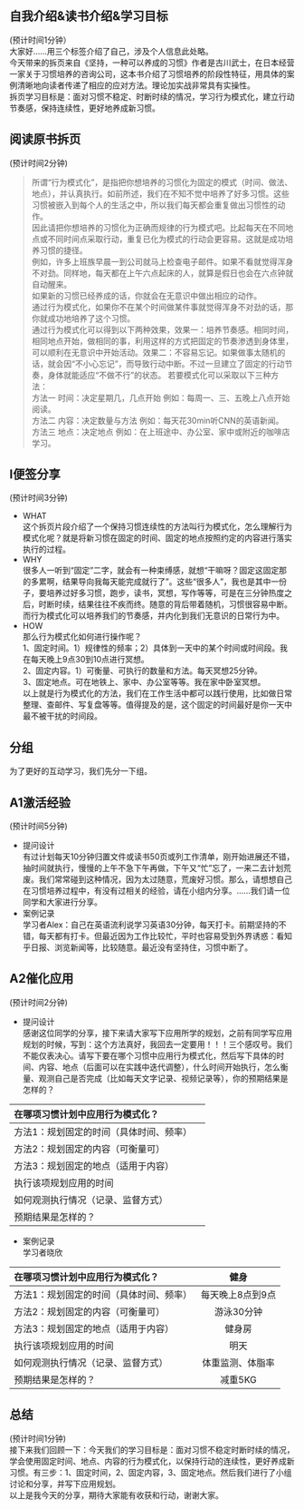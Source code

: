 ## 自我介绍&读书介绍&学习目标
(预计时间1分钟）  
大家好……用三个标签介绍了自己，涉及个人信息此处略。  
今天带来的拆页来自《坚持，一种可以养成的习惯》作者是古川武士，在日本经营一家关于习惯培养的咨询公司，这本书介绍了习惯培养的阶段性特征，用具体的案例清晰地向读者传递了相应的应对方法。理论加实战非常具有实操性。  
拆页学习目标是：面对习惯不稳定、时断时续的情况，学习行为模式化，建立行动节奏感，保持连续性，更好地养成新习惯。

## 阅读原书拆页
(预计时间2分钟)    
> 所谓“行为模式化”，是指把你想培养的习惯化为固定的模式（时间、做法、地点），并认真执行。如前所述，我们在不知不觉中培养了好多习惯。这些习惯被嵌入到每个人的生活之中，所以我们每天都会重复做出习惯性的动作。  
因此请把你想培养的习惯化为正确而规律的行为模式吧。比起每天在不同地点或不同时间点采取行动，重复已化为模式的行动会更容易。这就是成功培养习惯的捷径。  
例如，许多上班族早晨一到公司就马上检查电子邮件。如果不看就觉得浑身不对劲。同样地，每天都在上午六点起床的人，就算是假日也会在六点钟就自动醒来。  
如果新的习惯已经养成的话，你就会在无意识中做出相应的动作。  
通过行为模式化，如果你不在某个时间做某件事就觉得浑身不对劲的话，那你就成功地培养了这个习惯。  
通过行为模式化可以得到以下两种效果，效果一：培养节奏感。相同时间，相同地点开始，做相同的事，利用这样的方式把固定的节奏渗透到身体里，可以顺利在无意识中开始活动。效果二：不容易忘记。如果做事太随机的话，就会因“不小心忘记”，而导致行动中断。不过一旦建立了固定的行动节奏，身体就能适应“不做不行”的状态。
若要模式化可以采取以下三种方法：  
方法一 时间：决定星期几，几点开始 例如：每周一、三、五晚上八点开始阅读。  
方法二 内容：决定数量与方法 例如：每天花30min听CNN的英语新闻。  
方法三 地点：决定地点 例如：在上班途中、办公室、家中或附近的咖啡店学习。  

## I便签分享	
(预计时间3分钟)  
- WHAT  
这个拆页片段介绍了一个保持习惯连续性的方法叫行为模式化，怎么理解行为模式化呢？就是将新习惯在固定的时间、固定的地点按照约定的内容进行落实执行的过程。
- WHY  
很多人一听到“固定”二字，就会有一种束缚感，就想“干嘛呀？固定这固定那的多累啊，结果导向我每天能完成就行了”。这些“很多人”，我也是其中一份子，要培养过好多习惯，跑步，读书，冥想，写作等等，可是在三分钟热度之后，时断时续，结果往往不疾而终。随意的背后带着随机，习惯很容易中断。而行为模式化可以培养我们的节奏感，并内化到我们无意识的日常行为中。
- HOW  
那么行为模式化如何进行操作呢？  
1、固定时间。1）规律性的频率；2）具体到一天中的某个时间或时间段。我在每天晚上9点30到10点进行冥想。  
2、固定内容。1）可衡量、可执行的数量和方法。每天冥想25分钟。  
3、固定地点。可在地铁上、家中、办公室等等。我在家中卧室冥想。  
以上就是行为模式化的方法，我们在工作生活中都可以践行使用，比如做日常整理、查邮件、写复盘等等。值得提及的是，这个固定的时间最好是你一天中最不被干扰的时间段。  

## 分组
为了更好的互动学习，我们先分一下组。  

## A1激活经验  
(预计时间5分钟)  
- 提问设计  
有过计划每天10分钟归置文件或读书50页或列工作清单，刚开始进展还不错，抽时间就执行，慢慢的上午不急下午再做，下午又“忙”忘了，一来二去计划荒废。我们常常碰到这种情况，因为太过随意，荒废好习惯。那么，请想想自己在习惯培养过程中，有没有过相关的经验，请在小组内分享。……我们请一位同学和大家进行分享。  
- 案例记录  
学习者Alex：自己在英语流利说学习英语30分钟，每天打卡。前期坚持的不错，每天都有打卡。但最近因为工作比较忙，平时也容易受到外界诱惑：看知乎日报、浏览新闻等，比较随意。最近没有坚持住，习惯中断了。
## A2催化应用  
(预计时间2分钟)  
- 提问设计  
感谢这位同学的分享，接下来请大家写下应用所学的规划，之前有同学写应用规划的时候，写到：这个方法真好，我回去一定要用！！！三个感叹号。我们不能仅表决心。请写下要在哪个习惯中应用行为模式化，然后写下具体的时间、内容、地点（后面可以在实践中迭代调整），什么时间开始执行，怎么衡量、观测自己是否完成（比如每天文字记录、视频记录等），你的预期结果是怎样的？  

| 在哪项习惯计划中应用行为模式化？ |                          |
|:-------|:---:|
| 方法1：规划固定的时间（具体时间、频率）  |                       | 
| 方法2：规划固定的内容（可衡量可）|                       | 
| 方法3：规划固定的地点（适用于内容）|                        | 
| 执行该项规划应用的时间|                        | 
| 如何观测执行情况（记录、监督方式）|                        | 
| 预期结果是怎样的？|                        | 

- 案例记录  
学习者晓欣

| 在哪项习惯计划中应用行为模式化？ | 健身 |
|:-------|:---:|
| 方法1：规划固定的时间（具体时间、频率）  | 每天晚上8点到9点 | 
| 方法2：规划固定的内容（可衡量可）| 游泳30分钟 | 
| 方法3：规划固定的地点（适用于内容）| 健身房 | 
| 执行该项规划应用的时间| 明天 | 
| 如何观测执行情况（记录、监督方式）| 体重监测、体脂率 | 
| 预期结果是怎样的？| 减重5KG | 

## 总结  
(预计时间1分钟)  
接下来我们回顾一下：今天我们的学习目标是：面对习惯不稳定时断时续的情况，学会使用固定时间、地点、内容的行为模式化，以保持行动的连续性，更好养成新习惯。有三步：1、固定时间，2、固定内容，3、固定地点。然后我们进行了小组讨论和分享，并写下应用规划。  
以上是我今天的分享，期待大家能有收获和行动，谢谢大家。


